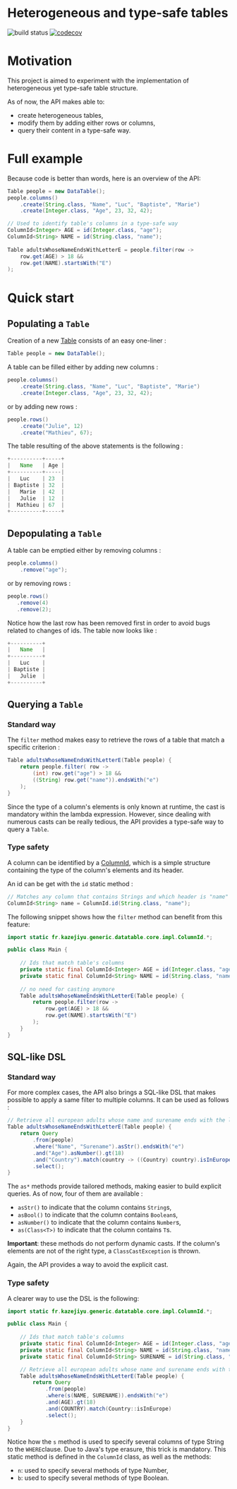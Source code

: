 # Heterogeneous and type-safe tables

![build status](https://travis-ci.org/KazeJiyu/datatable.svg?branch=master) [![codecov](https://codecov.io/gh/KazeJiyu/datatable/branch/master/graph/badge.svg)](https://codecov.io/gh/KazeJiyu/datatable)

# Motivation
This project is aimed to experiment with the implementation of heterogeneous yet type-safe table structure.

As of now, the API makes able to:

- create heterogeneous tables,
- modify them by adding either rows or columns,
- query their content in a type-safe way. 

# Full example

Because code is better than words, here is an overview of the API:

```java
Table people = new DataTable();
people.columns()
    .create(String.class, "Name", "Luc", "Baptiste", "Marie")
    .create(Integer.class, "Age", 23, 32, 42);

// Used to identify table's columns in a type-safe way    
ColumnId<Integer> AGE = id(Integer.class, "age");
ColumnId<String> NAME = id(String.class, "name");
	
Table adultsWhoseNameEndsWithLetterE = people.filter(row ->
    row.get(AGE) > 18 &&
    row.get(NAME).startsWith("E")
);
```

# Quick start

## Populating a `Table`

Creation of a new [Table](https://github.com/KazeJiyu/datatable/blob/master/src/main/java/fr/kazejiyu/generic/datatable/core/Table.java) consists of an easy one-liner : 

```java
Table people = new DataTable();
```

A table can be filled either by adding new columns :

```java
people.columns()
    .create(String.class, "Name", "Luc", "Baptiste", "Marie")
    .create(Integer.class, "Age", 23, 32, 42);
```

or by adding new rows : 

```java
people.rows()
    .create("Julie", 12)
    .create("Mathieu", 67);
```
   
The table resulting of the above statements is the following :

```java
+----------+-----+
|   Name   | Age |
+----------+-----|
|   Luc    | 23  |
| Baptiste | 32  |
|   Marie  | 42  |
|   Julie  | 12  |
|  Mathieu | 67  |
+----------+-----+
```

## Depopulating a `Table`

A table can be emptied either by removing columns :

```java
people.columns()
    .remove("age");
```

or by removing rows :

```java
people.rows()
   .remove(4)
   .remove(2);
```

Notice how the last row has been removed first in order to avoid bugs related to changes of ids. The table now looks like :

```java
+----------+
|   Name   |
+----------+
|   Luc    |
| Baptiste |
|   Julie  |
+----------+
```

## Querying a `Table`

### Standard way

The `filter` method makes easy to retrieve the rows of a table that match a specific criterion :

```java
Table adultsWhoseNameEndsWithLetterE(Table people) {
    return people.filter( row ->
        (int) row.get("age") > 18 &&
        ((String) row.get("name")).endsWith("e")
    );
}
```

Since the type of a column's elements is only known at runtime, the cast is mandatory within the lambda expression. However, since dealing with numerous casts can be really tedious, the API provides a type-safe way to query a `Table`. 

### Type safety

A column can be identified by a [ColumnId](https://github.com/KazeJiyu/datatable/blob/master/src/main/java/fr/kazejiyu/generic/datatable/core/impl/ColumnIterator.java), which is a simple structure containing the type of the column's elements and its header.

An id can be get with the `id` static method :
```java
// Matches any column that contains Strings and which header is "name"
ColumnId<String> name = ColumnId.id(String.class, "name");
```

The following snippet shows how the `filter` method can benefit from this feature:

```java
import static fr.kazejiyu.generic.datatable.core.impl.ColumnId.*;

public class Main {
	
    // Ids that match table's columns
    private static final ColumnId<Integer> AGE = id(Integer.class, "age");
    private static final ColumnId<String> NAME = id(String.class, "name");
    
    // no need for casting anymore
    Table adultsWhoseNameEndsWithLetterE(Table people) {
        return people.filter(row ->
            row.get(AGE) > 18 &&
            row.get(NAME).startsWith("E")
        );
    }
}
```

## SQL-like DSL

### Standard way

For more complex cases, the API also brings a SQL-like DSL that makes possible to apply a same filter to multiple columns. It can be used as follows :

```java
// Retrieve all european adults whose name and surename ends with the letter "e"
Table adultsWhoseNameEndsWithLetterE(Table people) {
    return Query
        .from(people)
        .where("Name", "Surename").asStr().endsWith("e")
        .and("Age").asNumber().gt(18)
        .and("Country").match(country -> ((Country) country).isInEurope())
        .select();
}
```

The `as*` methods provide tailored methods, making easier to build explicit queries. As of now, four of them are available :

- `asStr()` to indicate that the column contains `String`s,
- `asBool()` to indicate that the column contains `Boolean`s,
- `asNumber()` to indicate that the column contains `Number`s,
- `as(Class<T>)` to indicate that the column contains `T`s.

__Important__: these methods do not perform dynamic casts. If the column's elements are not of the right type, a `ClassCastException` is thrown.

Again, the API provides a way to avoid the explicit cast.

### Type safety

A clearer way to use the DSL is the following:

```java
import static fr.kazejiyu.generic.datatable.core.impl.ColumnId.*;

public class Main {
	
    // Ids that match table's columns
    private static final ColumnId<Integer> AGE = id(Integer.class, "age");
    private static final ColumnId<String> NAME = id(String.class, "name");
    private static final ColumnId<String> SURENAME = id(String.class, "surename");

    // Retrieve all european adults whose name and surename ends with the letter "e"
    Table adultsWhoseNameEndsWithLetterE(Table people) {
        return Query
            .from(people)
            .where(s(NAME, SURENAME)).endsWith("e")
            .and(AGE).gt(18)
            .and(COUNTRY).match(Country::isInEurope)
            .select();
    }
}
```

Notice how the `s` method is used to specify several columns of type String to the `WHERE`clause. Due to Java's type erasure, this trick is mandatory. This static method is defined in the `ColumnId` class, as well as the methods:

- `n`: used to specify several methods of type Number,
- `b`: used to specify several methods of type Boolean.